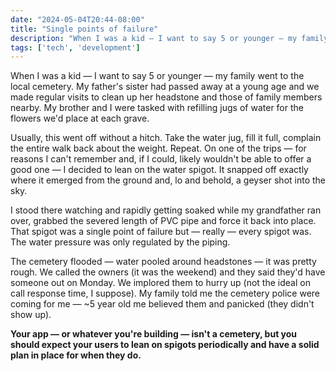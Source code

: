 ```yaml
---
date: "2024-05-04T20:44-08:00"
title: "Single points of failure"
description: "When I was a kid — I want to say 5 or younger — my family went to the local cemetery. My father's sister had passed away at a young age and we made regular visits to clean up her headstone and those of family members nearby. My brother and I were tasked with refilling jugs of water for the flowers we'd place at each grave."
tags: ['tech', 'development']
---
```

When I was a kid — I want to say 5 or younger — my family went to the local cemetery. My father's sister had passed away at a young age and we made regular visits to clean up her headstone and those of family members nearby. My brother and I were tasked with refilling jugs of water for the flowers we'd place at each grave.<!-- excerpt -->

Usually, this went off without a hitch. Take the water jug, fill it full, complain the entire walk back about the weight. Repeat. On one of the trips — for reasons I can't remember and, if I could, likely wouldn't be able to offer a good one — I decided to lean on the water spigot. It snapped off exactly where it emerged from the ground and, lo and behold, a geyser shot into the sky.

I stood there watching and rapidly getting soaked while my grandfather ran over, grabbed the severed length of PVC pipe and force it back into place. That spigot was a single point of failure but — really — every spigot was. The water pressure was only regulated by the piping.

The cemetery flooded — water pooled around headstones — it was pretty rough. We called the owners (it was the weekend) and they said they'd have someone out on Monday. We implored them to hurry up (not the ideal on call response time, I suppose). My family told me the cemetery police were coming for me — ~5 year old me believed them and panicked (they didn't show up).

<strong class="highlight-text">Your app — or whatever you're building — isn't a cemetery, but you should expect your users to lean on spigots periodically and have a solid plan in place for when they do.</strong>
